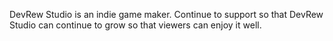 DevRew Studio is an indie game maker. Continue to support so that DevRew Studio can continue to grow so that viewers can enjoy it well.
